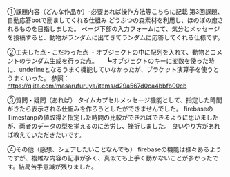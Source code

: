 ①課題内容（どんな作品か）-必要あれば操作方法等こちらに記載
第3回課題、自動応答botで励ましてくれる仕組み
どうぶつの森素材を利用し、ほのぼの癒されるものを目指しました。
ページ下部の入力フォームにて、気分とメッセージを投稿すると、動物がランダムに出てきてランダムに応答してくれる仕様です。

②工夫した点・こだわった点
・オブジェクトの中に配列を入れて、動物とコメントのランダム生成を行った点。
　┗オブジェクトのキーに変数を使った時に、undefineとなるうまく機能していなかったが、ブラケット演算子を使うとうまくいった。
	参照：https://qiita.com/masarufuruya/items/d29a567d0ca4bbfb00cb

③質問・疑問（あれば）
タイムカプセルメッセージ機能として、指定した時間がきたら表示される仕組みを作ろうとしたができませんでした。
firebaseのTimestanpの値取得と指定した時間の比較ができればできるように思いましたが、両者のデータの型を揃えるのに苦労し、挫折しました。
良いやり方があれば教えていただきたいです。

④その他（感想、シェアしたいことなんでも）
firebaseの機能は様々あるようですが、複雑な内容の記事が多く、真似ても上手く動かないことが多かったです。結局苦手意識が残りました。
